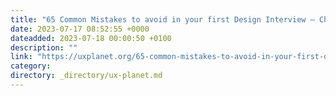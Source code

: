 ```yaml
---
title: "65 Common Mistakes to avoid in your first Design Interview — Checklist"
date: 2023-07-17 08:52:55 +0000
dateadded: 2023-07-18 00:00:50 +0100
description: ""
link: "https://uxplanet.org/65-common-mistakes-to-avoid-in-your-first-design-interview-checklist-572089884b34?source=rss----819cc2aaeee0---4"
category:
directory: _directory/ux-planet.md
---
```

